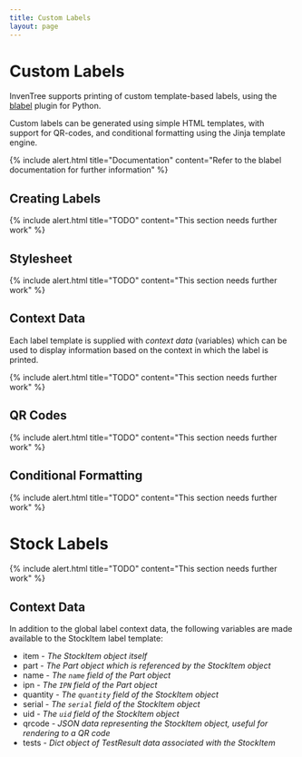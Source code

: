 ```yaml
---
title: Custom Labels
layout: page
---
```


# Custom Labels

InvenTree supports printing of custom template-based labels, using the [blabel](https://github.com/Edinburgh-Genome-Foundry/blabel) plugin for Python.

Custom labels can be generated using simple HTML templates, with support for QR-codes, and conditional formatting using the Jinja template engine.

{% include alert.html title="Documentation" content="Refer to the blabel documentation for further information" %}

## Creating Labels

{% include alert.html title="TODO" content="This section needs further work" %}

## Stylesheet

{% include alert.html title="TODO" content="This section needs further work" %}

## Context Data

Each label template is supplied with *context data* (variables) which can be used to display information based on the context in which the label is printed.

{% include alert.html title="TODO" content="This section needs further work" %}

## QR Codes

{% include alert.html title="TODO" content="This section needs further work" %}

## Conditional Formatting

{% include alert.html title="TODO" content="This section needs further work" %}

# Stock Labels

{% include alert.html title="TODO" content="This section needs further work" %}

## Context Data

In addition to the global label context data, the following variables are made available to the StockItem label template:

* item - *The StockItem object itself*
* part - *The Part object which is referenced by the StockItem object*
* name - *The `name` field of the Part object*
* ipn - *The `IPN` field of the Part object*
* quantity - *The `quantity` field of the StockItem object*
* serial - *The `serial` field of the StockItem object*
* uid - *The `uid` field of the StockItem object*
* qrcode - *JSON data representing the StockItem object, useful for rendering to a QR code*
* tests - *Dict object of TestResult data associated with the StockItem*